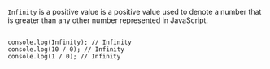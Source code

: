 `Infinity` is a positive value 
is a positive value used to 
denote a number that is greater 
than any other number represented 
in JavaScript.

<codeblock language="javascript" type="lesson">
<code>
console.log(Infinity); // Infinity
console.log(10 / 0); // Infinity
console.log(1 / 0); // Infinity
</code>
</codeblock>
